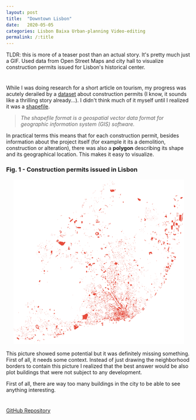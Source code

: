 ```yaml
---
layout: post
title:  "Downtown Lisbon"
date:   2020-05-05
categories: Lisbon Baixa Urban-planning Video-editing
permalink: /:title
---
```

TLDR: this is more of a teaser post than an actual story. It's pretty much just a GIF. Used data from Open Street Maps and city hall to visualize construction permits issued for Lisbon's historical center.

<h1 id="posts-label"></h1>

While I was doing research for a short article on tourism, my progress was acutely derailed by a [dataset](http://geodados.cm-lisboa.pt/datasets/alvarás-para-obras-de-edificação-e-demolição) about construction permits (I know, it sounds like a thrilling story already...). I didn't think much of it myself until I realized it was a [shapefile](https://en.wikipedia.org/wiki/Shapefile). 

> *The shapefile format is a geospatial vector data format for geographic information system (GIS) software.*

In practical terms this means that for each construction permit, besides information about the project itself (for example it its a demolition, construction or alteration), there was also a **polygon** describing its shape and its geographical location. This makes it easy to visualize.

### Fig. 1 - Construction permits issued in Lisbon

<p align="center">
  <img src="/assets/posts/baixa/alvaras.png" />
</p>

This picture showed some potential but it was definitely missing something. First of all, it needs some context. Instead of just drawing the neighborhood borders to contain this picture I realized that the best answer would be also plot buildings that were not subject to any development. 

First of all, there are way too many buildings in the city to be able to see anything interesting. 



<h1 id="posts-label"></h1>

[GitHub Repository](https://github.com/ricardozacarias/padarias)